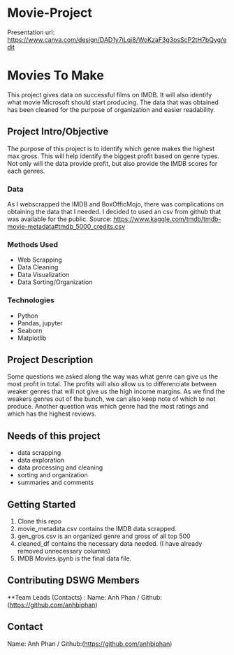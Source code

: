 # Movie-Project

Presentation url: https://www.canva.com/design/DAD1y7iLqj8/WoKzaF3g3osScP2tH7bQyg/edit

# Movies To Make
This project gives data on successful films on IMDB. It will also identify what movie Microsoft should start producing. 
The data that was obtained has been cleaned for the purpose of organization and easier readability.  



## Project Intro/Objective
The purpose of this project is to identify which genre makes the highest max gross. This will help identify the biggest profit based on genre types. Not only will the data provide profit, but also provide the IMDB scores for each genres.

### Data
As I webscrapped the IMDB and BoxOfficMojo, there was complications on obtaining the data that I needed. 
I decided to used an csv from github that was available for the public.
Source: https://www.kaggle.com/tmdb/tmdb-movie-metadata#tmdb_5000_credits.csv


### Methods Used
* Web Scrapping
* Data Cleaning
* Data Visualization
* Data Sorting/Organization


### Technologies

* Python
* Pandas, jupyter
* Seaborn
* Matplotlib


## Project Description
Some questions we asked along the way was what genre can give us the most profit in total. The profits will also allow us to differenciate between weaker genres that will not give us the high income margins. As we find the weakers genres out of the bunch, we can also keep note of which to not produce. Another question was which genre had the most ratings and which has the highest reviews. 

## Needs of this project

- data scrapping
- data exploration
- data processing and cleaning
- sorting and organization
- summaries and comments


## Getting Started

1. Clone this repo 
2. movie_metadata.csv contains the IMDB data scrapped. 
3. gen_gros.csv is an organized genre and gross of all top 500 
4. cleaned_df contains the necessary data needed. (I have already removed unnecessary columns) 
5. IMDB Movies.ipynb is the final data file. 



## Contributing DSWG Members

**Team Leads (Contacts) : Name: Anh Phan / Github:(https://github.com/anhbiphan)



## Contact
Name: Anh Phan / Github:(https://github.com/anhbiphan)


